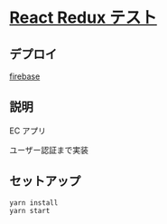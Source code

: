 # [React Redux テスト](https://redux-ec-4ac02.web.app)

## デプロイ

[firebase](https://redux-ec-4ac02.web.app)

## 説明

EC アプリ

ユーザー認証まで実装

## セットアップ

```
yarn install
yarn start
```
